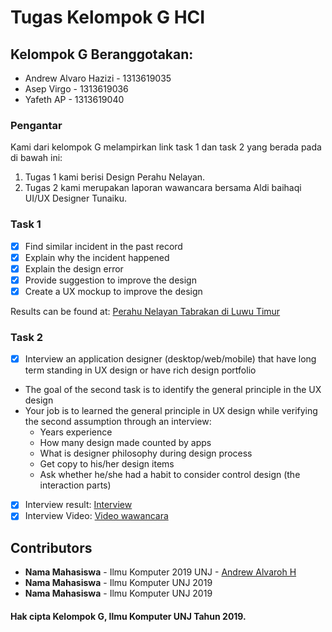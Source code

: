 # Tugas Kelompok G HCI

## Kelompok G Beranggotakan:
* Andrew Alvaro Hazizi - 1313619035
* Asep Virgo - 1313619036
* Yafeth AP - 1313619040


### Pengantar
Kami dari kelompok G melampirkan link task 1 dan task 2 yang berada pada di bawah ini:
1. Tugas 1 kami berisi Design Perahu Nelayan.
2. Tugas 2 kami merupakan laporan wawancara bersama Aldi baihaqi UI/UX Designer Tunaiku.

### Task 1
- [x] Find similar incident in the past record
- [x] Explain why the incident happened
- [x] Explain the design error
- [x] Provide suggestion to improve the design
- [x] Create a UX mockup to improve the design

Results can be found at: [Perahu Nelayan Tabrakan di Luwu Timur](https://github.com/KelompokG/kelompok-g-hci/tree/master/Task%201)


### Task 2
- [x] Interview an application designer (desktop/web/mobile) that have long term standing in UX design or have rich design portfolio
- The goal of the second task is to identify the general principle in the UX design
- Your job is to learned the general principle in UX design while verifying the second assumption through an interview:
  - Years experience
  - How many design made counted by apps
  - What is designer philosophy during design process
  - Get copy to his/her design items
  - Ask whether he/she had a habit to consider control design (the interaction parts)
  
- [x] Interview result: [Interview](https://github.com/AlvaroBinAndrew/kelompok-g-hci/tree/master/Task%202)
- [x] Interview Video: [Video wawancara](https://youtu.be/8ej79xYaC_Q)

## Contributors
* **Nama Mahasiswa** - Ilmu Komputer 2019 UNJ - [Andrew Alvaroh H](https://github.com/AlvaroBinAndrew)
* **Nama Mahasiswa** - Ilmu Komputer UNJ 2019
* **Nama Mahasiswa** - Ilmu Komputer UNJ 2019

#### Hak cipta Kelompok G, Ilmu Komputer UNJ Tahun 2019.
